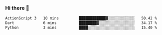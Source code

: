 ### Hi there 👋

<!--START_SECTION:waka-->

```txt
ActionScript 3   10 mins         ████████████▓░░░░░░░░░░░░   50.42 %
Dart             6 mins          ████████▓░░░░░░░░░░░░░░░░   34.17 %
Python           3 mins          ████░░░░░░░░░░░░░░░░░░░░░   15.40 %
```

<!--END_SECTION:waka-->


<!--
**AnkelMauCastillo/AnkelMauCastillo** is a ✨ _special_ ✨ repository because its `README.md` (this file) appears on your GitHub profile.

Here are some ideas to get you started:

- 🔭 I’m currently working on ...
- 🌱 I’m currently learning ...
- 👯 I’m looking to collaborate on ...
- 🤔 I’m looking for help with ...
- 💬 Ask me about ...
- 📫 How to reach me: ...
- 😄 Pronouns: ...
- ⚡ Fun fact: ...
-->
